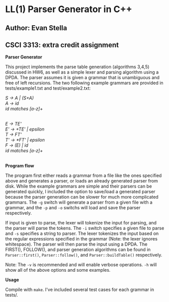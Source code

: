 # LL(1) Parser Generator in C++
## Author: Evan Stella
## CSCI 3313: extra credit assignment

**Parser Generator**

This project implements the parse table generation (algorithms 3,4,5) discussed in HW6, as well as a simple lexer and parsing algorithm using a DPDA. The parser assumes it is given a grammar that is unambiguous and free of left recursions. The two following example grammars are provided in tests/example1.txt and test/example2.txt:

*S -> A | (S+A)<br />*
*A -> id<br />*
*id matches [a-z]+<br />*
<br />

*E -> TE'<br />*
*E' -> +TE' | epsilon<br />*
*T -> FT'<br />*
*T' -> \*FT' | epsilon<br />*
*F -> (E) | id<br />*
*id matches [a-z]+<br />*
<br />

**Program flow**

The program first either reads a grammar from a file like the ones specified above and generates a parser, or loads an already generated parser from disk. While the example grammars are simple and their parsers can be generated quickly, I included the option to save/load a generated parser because the parser generation can be slower for much more complicated grammars. The `-g` switch will generate a parser from a given file with a grammar, and the `-p` and `-o` switchs will load and save the parser respectively.

If input is given to parse, the lexer will tokenize the input for parsing, and the parser will parse the tokens. The `-i` switch specifies a given file to parse and `-s` specifies a string to parser. The lexer tokenizes the input based on the regular expressions specified in the grammar (Note: the lexer ignores whitespace). The parser will then parse the input using a DPDA. The FIRST(), FOLLOW(), and parser generation algorithms can be found in `Parser::first()`, `Parser::follow()`, and `Parser::buildTable()` respectively.

Note: The `-v` is recommended and will enable verbose operations. `-h` will show all of the above options and some examples. 

**Usage**

Compile with `make`. I've included several test cases for each grammar in tests/.

